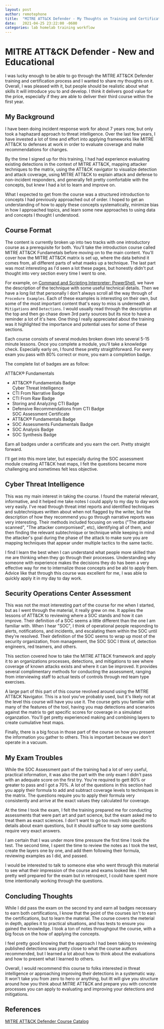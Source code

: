 ```yaml
---
layout: post
author: remotephone
title:  "MITRE ATT&CK Defender - My Thoughts on Training and Certification"
date:   2021-04-25 23:22:00 -0600
categories: lab homelab training workflow
---
```


# MITRE ATT&CK Defender - New and Educational

I was lucky enough to be able to go through the MITRE ATT&CK Defender training and certification process and I wanted to share my thoughts on it. Overall, I was pleased with it, but people should be realistic about what skills it will introduce you to and develop. I think it delivers good value for the price, especially if they are able to deliver their third course within the first year. 

## My Background

I have been doing incident response work for about 7 years now, but only took a haphazard approach to threat intelligence. Over the last few years, I have invested a lot of time and effort into applying frameworks like MITRE ATT&CK to defenses at work in order to evaluate coverage and make recommendations for changes. 

By the time I signed up for this training, I had had experience evaluating existing detections in the context of MITRE ATT&CK, mapping attacker techniques to the matrix, using the ATT&CK navigator to visualize detection and attack coverage, using MITRE ATT&CK to explain attack and defense to non-incident responders, and generally felt pretty comfortable with the concepts, but knew I had a lot to learn and improve on.

What I expected to get from the course was a structured introduction to concepts I had previously approached out of order. I hoped to get an understanding of how to apply these concepts systematically, minimize bias in how I approached topics, and learn some new approaches to using data and concepts I thought I understood. 

## Course Format

The content is currently broken up into two tracks with one introductory course as a prerequisite for both. You'll take the introduction course called MITRE ATT&CK Fundametals before moving on to the main content. You'll cover how the MITRE ATT&CK matrix is set up, where the data behind it comes from, all different parts of what maeks up a technique. The last part was most interesting as I'd seen a lot these pages, but honestly didn't put thought into very section every time I went to one. 

For example, on [Command and Scripting Interpreter: PowerShell](https://attack.mitre.org/techniques/T1059/001/), we have the description of the technique with some useful technical details. Then we have a long list that personally I don't always scroll all the way through of `Procedure Examples`. Each of these examples is interesting on their own, but some of the most important content that's easy to miss is underneath at `Mitigations` and `Detections`. I would usually read through the description at the top and then go chase down 3rd party sources but its nice to have a reminder a lot of it's here. One thing I really appreciated about the training was it highlighted the importance and potential uses for some of these sections. 

Each course consists of several modules broken down into several 5-15 minute lessons. Once you complete a module, you'll take a knowledge check. Especially early on, I found these pretty straigthforward. For every exam you pass with 80% correct or more, you earn a completion badge. 

The complete list of badges are as follow:

ATT&CK® Fundamentals  
  - ATT&CK® Fundamentals Badge  
Cyber Threat Intelligence  
  - CTI From Narrative Badge  
  - CTI From Raw Badge  
  - Storing and Analyzing CTI Badge  
  - Defensive Recommendations from CTI Badge  
SOC Assessment Certificate  
  - ATT&CK® Fundamentals Badge  
  - SOC Assessments Fundamentals Badge  
  - SOC Analysis Badge  
  - SOC Synthesis Badge  
 
Earn all badges under a certificate and you earn the cert. Pretty straight forward. 

I'll get into this more later, but especially during the SOC assessment module creating ATT&CK heat maps, I felt the questions became more challenging and sometimes felt less objective. 

## Cyber Threat Intelligence

This was my main interest in taking the course. I found the material relevant, informative, and it helped me take notes I could apply to my day to day work very easily. I've read through threat intel reports and identified techniques and subtechniques written about when not flagged by the writer, but the description of how they recommend you go through narrative reports was very interesting. Their methods included focusing on verbs ("The attacker scanned", "The attacker comrpomised", etc), identifying all of them, and then finding the relevant subtechnique or technique while keeping in mind the attacker's goal during the phase of the attack to make sure you are mapping techniques that appear under multiple tactics to the same tactic. 

I find I learn the best when I can understand what people more skilled than me are thinking when they go through their processes. Understanding why someone with experience makes the decisions they do has been a very effective way for me to internalize those concepts and be abl to apply them. Advice like that  through this course was excellent for me, I was able to quickly apply it in my day to day work. 

## Security Operations Center Assessment

This was not the msot interesting part of the course for me when I started, but as I went through the material, it really grew on me. It applies the lessons of ATT&CK to reviewing where a SOC stands and how it can improve. Their definition of a SOC seems a little different than the one I am familiar with. When I hear "SOC", I think of operational people responding to alerts, notifications, and incidents, and escalating them within the SOC until they're resolved. Their definition of the SOC seems to wrap up most of the security organization, from management, the SOC SOC I think of, detection engineers, red teamers, and others. 

This section covered how to take the MITRE ATT&CK framework and apply it to an organizations processes, detections, and mitigations to see where coverage of known attacks exists and where it can be improved. It provides several complimentary methods for conducting the assessment, ranging from interviewing staff to actual tests of controls through red team type exercises. 

A large part of this part of this course revolved around using the MITRE ATT&CK Navigator. This is a tool you've probably used, but it's likely not at the level this course will have you use it. The course gets you familiar with many of the features of the tool, having you map detections and scenarios against the matrix to get specific scores for coverage in a simulated organzation. You'll get pretty experienced making and combining layers to create cumulative heat maps.

Finally, there is a big focus in those part of the course on how you present the information you gather to others. This is important because we don't operate in a vacuum. 

## My Exam Troubles

While the SOC Assessment part of the training had a lot of very useful, practical information, it was also the part with the only exam I didn't pass with an adequate score on the first try. You're required to gett 80% or greater to pass and I got a 70%. A lot of the questions in this section had you apply their formula to add and subtract coverage levels to techniques in the matrix. The questions require you to apply their formula very consistently and arrive at the exact values they calculated for coverage. 

At the time I took the exam, I felt the training prepared me for conducting assessments that were part art and part science, but the exam asked me to treat them as exact sciences. I don't want to go too much into specific details about exam questions, but it should suffice to say some questions require very exact answers. 

I am certain that I was under more time pressure the first time I took the test. The second time, I spent the time to review the notes as I took the test, create the layers one by one, and add them following their formula, reviewing examples as I did, and passed. 

I would be interested to talk to someone else who went through this material to see what their impression of the course and exams looked like. I felt pretty well prepared for the exam but in retrospect, I could have spent more time intentionally working through the questions. 


## Concluding Thoughts

While I did pass the exam on the second try and earn all badges necessary to earn both certifications, I know that the point of the courses isn't to earn the certifications, but to learn the material. The course covers the meterial in depth, applies it to practical situations, and has tests to ensure you gained the knowledge. I took a ton of notes throughgout the course, with a big focus on the how of applying the concepts. 

I feel pretty good knowing that the approach I had been taking to reviewing published detections was pretty close to what the course authors recommended, but I learned a lot about how to think about the evaluations and how to present what I learned to others. 

Overall, I would recommend this course to folks interested in threat intelligence or approaching improving their detections in a systematic way. It won't take you from zero to hero or anything, but itt will give you structure around how you think about MITRE ATT&CK and prepare you with concrete processes you can apply to evaluating and improving your detections and mitigations. 


## References
[MITRE ATT&CK Defender Course Catalog](https://mad.mitre-engenuity.org/course-catalog/)
